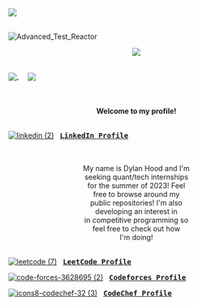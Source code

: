 <picture>
  <source media="(prefers-color-scheme: dark)" srcset="https://readme-typing-svg.demolab.com/?lines=Quantitative%20Developer;Software%20Engineer;Fullstack%20Developer;Interest%20In%20Machine%20Learning%20%26%20Quantitative%20Research&font=Abhay+Libre&center=true&color=FF0000FF&size=45&weight=900&height=70&pause=1000&width=1700&duration=2500" />
  <img src="https://readme-typing-svg.demolab.com/?lines=Quantitative%20Developer;Software%20Engineer;Fullstack%20Developer;Interest%20In%20Machine%20Learning%20%26%20Quantitative%20Research&font=Fira%20Code&center=true&color=FFCA26FF&size=45&weight=900&height=70&pause=1000&width=1700&duration=2500" />
</picture>

<div>&nbsp;</div>

![Advanced_Test_Reactor](https://user-images.githubusercontent.com/66035537/206880151-db91a41d-ecab-455f-a46a-abb890c640c4.jpg)
</br>

<p align="center">  
  <a href="github.com/dylanhood/"><img src="https://komarev.com/ghpvc/?username=dylanhood&style=flat-square" /></a>
</p>

<div>&ensp;</div>

<a href="https://github.com/dylanhood/github-readme-stats">
  <img align="center" src="https://github-readme-stats.vercel.app/api?username=dylanhood&count_private=true&bg_color=30,E0E0E0,A8A8A8&title_color=4900CD&f&line_height=48&text_color=0019C8&card_width=400&custom_title=Total+Public+Commits&hide=stars,prs,issues,contribs&hide_rank=true&include_all_commits=true" />
</a>&ensp;&ensp;
<a href="https://github.com/dylanhood/top-langs">
  <img align="center" src="https://github-readme-stats.vercel.app/api/top-langs/?username=dylanhood&custom_title=Used%20%26%20Preferred&nbsp;Languages&hide_progress=true&theme=dark&langs_count=10&hide=jupyter%20notebook&card_width=500&text_color=fff&title_color=fff&bg_color=30,e96443,904e95" />
</a>

 <div><b>&ensp;</b></div>
 
 <div><b>&ensp;</b></div>
 
 <div><b>&ensp;</b></div>

  <div><center><b>Welcome to my profile!</b></center></div>
  <div><b>&ensp;</b></div>
  
 [![linkedin (2)](https://user-images.githubusercontent.com/66035537/211176328-96d1f229-81fa-4a49-a845-d549eabaee54.png)](https://www.linkedin.com/in/dylandantehood/) 
 &nbsp; <a href="https://www.linkedin.com/in/dylandantehood/"><kbd><b>LinkedIn Profile</b></kbd></a>
 
 <br>
  
  <div><b>&ensp;</b></div>
  <div><center>My name is Dylan Hood and I'm</center></div>
  <div><center>seeking quant/tech internships</center></div>
  <div><center>for the summer of 2023! Feel</center></div>
  <div><center>free to browse around my</center></div>
  <div><center>public repositories! I'm also</center></div>
  <div><center>developing an interest in</center></div>
  <div><center>in competitive programming so</center></div>
  <div><center>feel free to check out how</center></div>
  <center>I'm doing!</center>
  <div>&ensp;</div>
  
  [![leetcode (7)](https://user-images.githubusercontent.com/66035537/201956658-4052d2ea-1fb9-40a8-8143-1452fb1007cc.png)](https://leetcode.com/dylanhood/) &nbsp; <a href="https://leetcode.com/dylanhood/"><kbd><b>LeetCode Profile</b></kbd></a>
  
  [![code-forces-3628695 (2)](https://user-images.githubusercontent.com/66035537/201957944-983ea457-9c91-4d39-b15d-90784650d45a.png)](https://codeforces.com/profile/dylandhood/) &nbsp; <a href="https://codeforces.com/profile/dylandhood/"><kbd><b>Codeforces Profile</b></kbd></a>
  
  [![icons8-codechef-32 (3)](https://user-images.githubusercontent.com/66035537/201962092-59ce5a77-84a8-4979-a1c3-075b8cf6f27e.png)](https://www.codechef.com/users/dylandhood) &nbsp; <a href="https://www.codechef.com/users/dylandhood"><kbd><b>CodeChef Profile</b></kbd></a>

